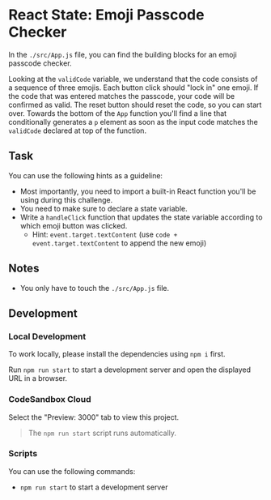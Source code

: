 # React State: Emoji Passcode Checker

In the `./src/App.js` file, you can find the building blocks for an emoji passcode checker.

Looking at the `validCode` variable, we understand that the code consists of a sequence of three emojis. Each button click should "lock in" one emoji. If the code that was entered matches the passcode, your code will be confirmed as valid. The reset button should reset the code, so you can start over. Towards the bottom of the `App` function you'll find a line that conditionally generates a `p` element as soon as the input code matches the `validCode` declared at top of the function.

## Task

You can use the following hints as a guideline:

- Most importantly, you need to import a built-in React function you'll be using during this challenge.
- You need to make sure to declare a state variable.
- Write a `handleClick` function that updates the state variable according to which emoji button was clicked.
  - Hint: `event.target.textContent` (use `code + event.target.textContent` to append the new emoji)

## Notes

- You only have to touch the `./src/App.js` file.

## Development

### Local Development

To work locally, please install the dependencies using `npm i` first.

Run `npm run start` to start a development server and open the displayed URL in a browser.

### CodeSandbox Cloud

Select the "Preview: 3000" tab to view this project.

> The `npm run start` script runs automatically.

### Scripts

You can use the following commands:

- `npm run start` to start a development server
